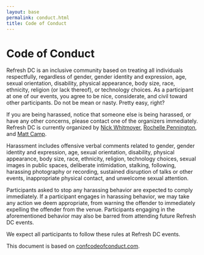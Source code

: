 ```yaml
---
layout: base
permalink: conduct.html
title: Code of Conduct
---
```


# Code of Conduct

Refresh DC is an inclusive community based on treating all individuals respectfully, regardless of gender, gender identity and expression, age, sexual orientation, disability, physical appearance, body size, race, ethnicity, religion (or lack thereof), or technology choices. As a participant at one of our events, you agree to be nice, considerate, and civil toward other participants. Do not be mean or nasty. Pretty easy, right?

If you are being harassed, notice that someone else is being harassed, or have any other concerns, please contact one of the organizers immediately. Refresh DC is currently organized by [Nick Whitmoyer](https://twitter.com/whistle), [Rochelle Pennington](https://twitter.com/rochellefp), and [Matt Camp](https://twitter.com/mattcampux).

Harassment includes offensive verbal comments related to gender, gender identity and expression, age, sexual orientation, disability, physical appearance, body size, race, ethnicity, religion, technology choices, sexual images in public spaces, deliberate intimidation, stalking, following, harassing photography or recording, sustained disruption of talks or other events, inappropriate physical contact, and unwelcome sexual attention.

Participants asked to stop any harassing behavior are expected to comply immediately. If a participant engages in harassing behavior, we may take any action we deem appropriate, from warning the offender to immediately expelling the offender from the venue. Participants engaging in the aforementioned behavior may also be barred from attending future Refresh DC events.

We expect all participants to follow these rules at Refresh DC events.

This document is based on [confcodeofconduct.com](http://confcodeofconduct.com).
